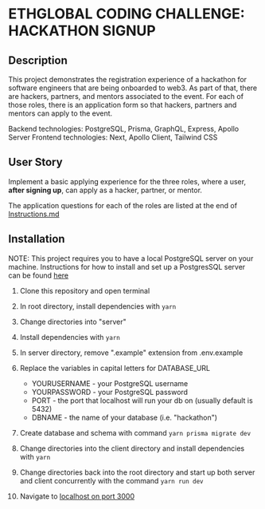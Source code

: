 # ETHGLOBAL CODING CHALLENGE: HACKATHON SIGNUP

## Description

This project demonstrates the registration experience of a hackathon for software engineers that are being onboarded to web3. As part of that, there are hackers, partners, and mentors associated to the event. For each of those roles, there is an application form so that hackers, partners and mentors can apply to the event.

Backend technologies: PostgreSQL, Prisma, GraphQL, Express, Apollo Server
Frontend technologies: Next, Apollo Client, Tailwind CSS

## User Story

Implement a basic applying experience for the three roles, where a user, **after signing up**, can apply as a hacker, partner, or mentor.

The application questions for each of the roles are listed at the end of [Instructions.md](https://github.com/ethglobal/code-challenge-kate/blob/main/Instructions.md)

## Installation

NOTE: This project requires you to have a local PostgreSQL server on your machine. Instructions for how to install and set up a PostgresSQL server can be found [here](https://commandprompt.com/education/how-to-download-and-install-postgresql/)

1. Clone this repository and open terminal
2. In root directory, install dependencies with `yarn`
3. Change directories into "server"
4. Install dependencies with `yarn`
5. In server directory, remove ".example" extension from .env.example
6. Replace the variables in capital letters for DATABASE_URL

   - YOURUSERNAME - your PostgreSQL username
   - YOURPASSWORD - your PostgreSQL password
   - PORT - the port that localhost will run your db on (usually default is 5432)
   - DBNAME - the name of your database (i.e. "hackathon")

7. Create database and schema with command `yarn prisma migrate dev`
8. Change directories into the client directory and install dependencies with `yarn`
9. Change directories back into the root directory and start up both server and client concurrently with the command `yarn run dev`
10. Navigate to [localhost on port 3000](http://localhost:3000/)

